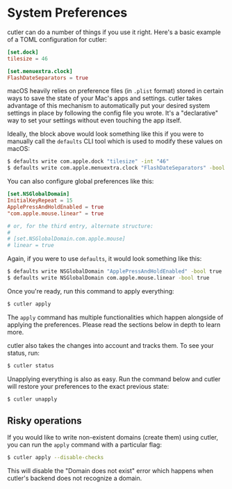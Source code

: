 # System Preferences

cutler can do a number of things if you use it right. Here's a basic example of a TOML configuration for cutler:

```toml
[set.dock]
tilesize = 46

[set.menuextra.clock]
FlashDateSeparators = true
```

macOS heavily relies on preference files (in `.plist` format) stored in certain ways to save the state of your Mac's apps and settings. cutler takes advantage of this mechanism to automatically put your desired system settings in place by following the config file you wrote. It's a "declarative" way to set your settings without even touching the app itself.

Ideally, the block above would look something like this if you were to manually call the `defaults` CLI tool which is used to modify these values on macOS:

```bash
$ defaults write com.apple.dock "tilesize" -int "46"
$ defaults write com.apple.menuextra.clock "FlashDateSeparators" -bool true
```

You can also configure global preferences like this:

```toml
[set.NSGlobalDomain]
InitialKeyRepeat = 15
ApplePressAndHoldEnabled = true
"com.apple.mouse.linear" = true

# or, for the third entry, alternate structure:
#
# [set.NSGlobalDomain.com.apple.mouse]
# linear = true
```

Again, if you were to use `defaults`, it would look something like this:

```bash
$ defaults write NSGlobalDomain "ApplePressAndHoldEnabled" -bool true
$ defaults write NSGlobalDomain com.apple.mouse.linear -bool true
```

Once you're ready, run this command to apply everything:

```bash
$ cutler apply
```

The `apply` command has multiple functionalities which happen alongside of applying the preferences. Please read the sections below in depth to learn more.

cutler also takes the changes into account and tracks them. To see your status, run:

```bash
$ cutler status
```

Unapplying everything is also as easy. Run the command below and cutler will restore your preferences to the exact previous state:

```bash
$ cutler unapply
```

## Risky operations

If you would like to write non-existent domains (create them) using cutler, you can run the `apply` command with a particular flag:

```bash
$ cutler apply --disable-checks
```

This will disable the "Domain does not exist" error which happens when cutler's backend does not recognize a domain.

